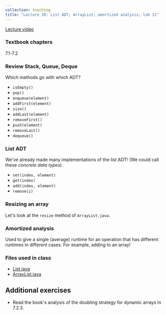 ```yaml
---
collection: teaching
title: "Lecture 30: List ADT; ArrayList; amortized analysis; lab 11"
---
```


[Lecture video]()

### Textbook chapters
7.1-7.2

### Review Stack, Queue, Deque
Which methods go with which ADT?
* `isEmpty()`
* `pop()`
* `enqueue(element)`
* `addFirst(element)`
* `size()`
* `addLast(element)`
* `removeFirst()`
* `push(element)`
* `removeLast()`
* `dequeue()`

### List ADT
We've already made many implementations of the list ADT! (We could call these
*concrete data types*).

* `set(index, element)`
* `get(index)`
* `add(index, element)`
* `remove(i)`

### Resizing an array
Let's look at the `resize` method of `ArrayList.java`.

### Amortized analysis
Used to give a single (average) runtime for an operation that has different runtimes in
different cases. For example, adding to an array!

### Files used in class
* [List.java](https://lgw2.github.io/teaching/csci132-fall-2022/lectures/List.java)
* [ArrayList.java](https://lgw2.github.io/teaching/csci132-fall-2022/lectures/ArrayList.java)

## Additional exercises
* Read the book's analysis of the doubling strategy for dynamic arrays in 7.2.3.
